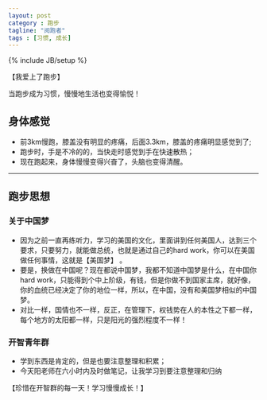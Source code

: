 ```yaml
---
layout: post
category : 跑步
tagline: "阅跑者"
tags : [习惯, 成长]
---
```

{% include JB/setup %}

【我爱上了跑步】

当跑步成为习惯，慢慢地生活也变得愉悦！

## 身体感觉

* 前3km慢跑，膝盖没有明显的疼痛，后面3.3km，膝盖的疼痛明显感觉到了;
* 跑步时，手是不冷的的，当快走时感觉到手在快速散热；
* 现在跑起来，身体慢慢变得兴奋了，头脑也变得清醒。

***
## 跑步思想

### 关于中国梦

* 因为之前一直再练听力，学习的美国的文化，里面讲到任何美国人，达到三个要求，只要努力，就能做总统，也就是通过自己的hard work，你可以在美国做任何事情，这就是【美国梦】 。
* 要是，换做在中国呢？现在都说中国梦，我都不知道中国梦是什么，在中国你hard work，只能得到个中上阶级，有钱，但是你做不到国家主席，就好像，你的血统已经决定了你的地位一样，所以，在中国，没有和美国梦相似的中国梦。
* 对比一样，国情也不一样，反正，在管理下，权钱势在人的本性之下都一样，每个地方的太阳都一样，只是阳光的强烈程度不一样！

### 开智青年群

* 学到东西是肯定的，但是也要注意整理和积累；
* 今天阳老师在六小时内及时做笔记，让我学习到要注意整理和归纳

【珍惜在开智群的每一天！学习慢慢成长！】
